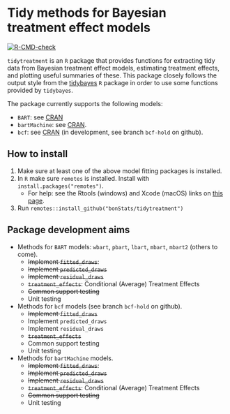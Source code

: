 # Tidy methods for Bayesian treatment effect models

<!-- badges: start -->
[![R-CMD-check](https://github.com/bonStats/tidytreatment/workflows/R-CMD-check/badge.svg)](https://github.com/bonStats/tidytreatment/actions)
<!-- badges: end -->

`tidytreatment` is an `R` package that provides functions for extracting tidy data from Bayesian treatment effect models, estimating treatment effects, and plotting useful summaries of these. This package closely follows the output style from the [tidybayes](https://github.com/mjskay/tidybayes) `R` package in order to use some functions provided by `tidybayes`.

The package currently supports the following models:

- `BART`: see [CRAN](https://cran.r-project.org/package=BART)
- `bartMachine`: see [CRAN](https://cran.r-project.org/package=bartMachine).
- `bcf`: see [CRAN](https://cran.r-project.org/package=bcf) (in development, see branch `bcf-hold` on github).

## How to install

1. Make sure at least one of the above model fitting packages is installed.
2. In `R` make sure `remotes` is installed. Install with `install.packages("remotes")`.
    - For help: see the Rtools (windows) and Xcode (macOS) links on [this page](https://support.rstudio.com/hc/en-us/articles/200486498-Package-Development-Prerequisites).
3. Run `remotes::install_github("bonStats/tidytreatment")`

## Package development aims

- Methods for `BART` models: `wbart`, `pbart`, `lbart`, `mbart`, `mbart2` (others to come).
    - ~~Implement `fitted_draws`~~:
    - ~~Implement `predicted_draws`~~
    - ~~Implement `residual_draws`~~
    - ~~`treatment_effects`~~: Conditional (Average) Treatment Effects
    - ~~Common support testing~~
    - Unit testing
- Methods for `bcf` models (see branch `bcf-hold` on github).
    - ~~Implement `fitted_draws`~~ 
    - Implement `predicted_draws`
    - Implement `residual_draws`
    - ~~`treatment_effects`~~
    - Common support testing
    - Unit testing
- Methods for `bartMachine` models.
    - ~~Implement `fitted_draws`~~:
    - ~~Implement `predicted_draws`~~
    - ~~Implement `residual_draws`~~
    - ~~`treatment_effects`~~: Conditional (Average) Treatment Effects
    - ~~Common support testing~~
    - Unit testing 

